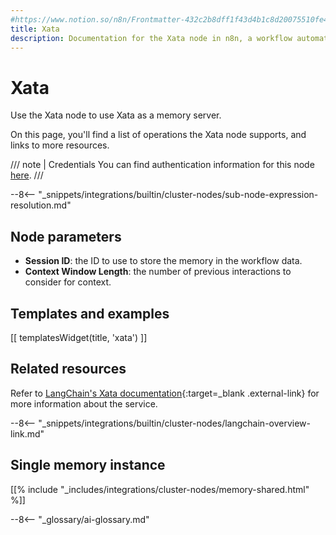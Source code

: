 ```yaml
---
#https://www.notion.so/n8n/Frontmatter-432c2b8dff1f43d4b1c8d20075510fe4
title: Xata
description: Documentation for the Xata node in n8n, a workflow automation platform. Includes details of operations and configuration, and links to examples and credentials information.
---
```


# Xata

Use the Xata node to use Xata as a memory server.

On this page, you'll find a list of operations the Xata node supports, and links to more resources.

/// note | Credentials
You can find authentication information for this node [here](/integrations/builtin/credentials/xata/).
///

--8<-- "_snippets/integrations/builtin/cluster-nodes/sub-node-expression-resolution.md"

## Node parameters

-   **Session ID**: the ID to use to store the memory in the workflow data.
-   **Context Window Length**: the number of previous interactions to consider for context.

## Templates and examples

<!-- see https://www.notion.so/n8n/Pull-in-templates-for-the-integrations-pages-37c716837b804d30a33b47475f6e3780 -->
[[ templatesWidget(title, 'xata') ]]

## Related resources

Refer to [LangChain's Xata documentation](https://js.langchain.com/docs/modules/memory/integrations/xata){:target=_blank .external-link} for more information about the service.

--8<-- "_snippets/integrations/builtin/cluster-nodes/langchain-overview-link.md"

## Single memory instance

[[% include "_includes/integrations/cluster-nodes/memory-shared.html" %]]

--8<-- "_glossary/ai-glossary.md"
